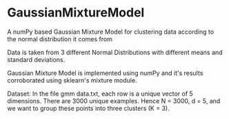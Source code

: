 # GaussianMixtureModel
A numPy based Gaussian Mixture Model for clustering data according to the normal distribution it comes from

Data is taken from 3 different Normal Distributions with different means and standard deviations. 

Gaussian Mixture Model is implemented using numPy and it's results corroborated using sklearn's mixture module.

Dataset: In the file gmm data.txt, each row is a unique vector of 5 dimensions. There are 3000 unique
examples. Hence N = 3000, d = 5, and we want to group these points into three clusters (K = 3).
